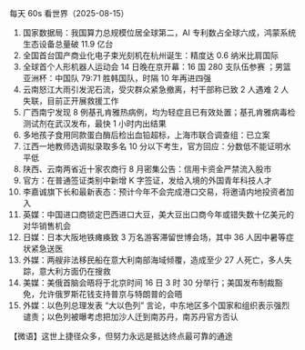 每天 60s 看世界（2025-08-15）

1. 国家数据局：我国算力总规模位居全球第二，AI 专利数占全球六成，鸿蒙系统生态设备总量破 11.9 亿台
2. 全国首台国产商业化电子束光刻机在杭州诞生：精度达 0.6 纳米比肩国际
3. 全球首个人形机器人运动会 14 日晚在京开幕：16 国 280 支队伍参赛 ；男篮亚洲杯：中国队 79:71 胜韩国队，时隔 10 年再进四强
4. 云南怒江大雨引发泥石流，受灾群众紧急撤离，村干部称已致 2 人遇难 2 人失联，目前正开展救援工作
5. 广西南宁发现 8 例基孔肯雅热病例，均为轻症且已有效处置；基孔肯雅病毒检测试剂在武汉发布，最快 1 小时内出结果
6. 多地孩子食用同款蛋白酶后检出血铅超标，上海市联合调查组：已立案
7. 江西一地教师选调拟录取多名 10 分以下考生，官方回应：分数低不能证明水平低
8. 陕西、云南两省近十家农商行 8 月密集公告：信用卡资金严禁流入股市
9. 官方：在普通签证类别中新增 K 字签证，发给入境的外国青年科技人才
10. 李嘉诚旗下长和最新表态：预计今年不会完成港口交易，将邀请内地投资者加入
11. 英媒：中国进口商锁定巴西进口大豆，美大豆出口商今年或错失数十亿美元的对华销售机会
12. 日媒：日本大阪地铁瘫痪致 3 万名游客滞留世博会场，其中 36 人因中暑等症状紧急送医
13. 外媒：两艘非法移民船在意大利南部海域倾覆，造成至少 27 人死亡，多人失踪，意大利方面仍在搜救
14. 美媒：美俄首脑会晤将于北京时间 16 日 3 时 30 分举行；美国发布制裁豁免，允许俄罗斯花钱支持普京与特朗普的会晤
15. 外媒：以色列总理发表 “大以色列” 言论，中东地区多个国家和组织表示强烈谴责；以色列被曝考虑把加沙人迁到南苏丹，南苏丹官方否认

【微语】这世上捷径众多，但努力永远是抵达终点最可靠的通途